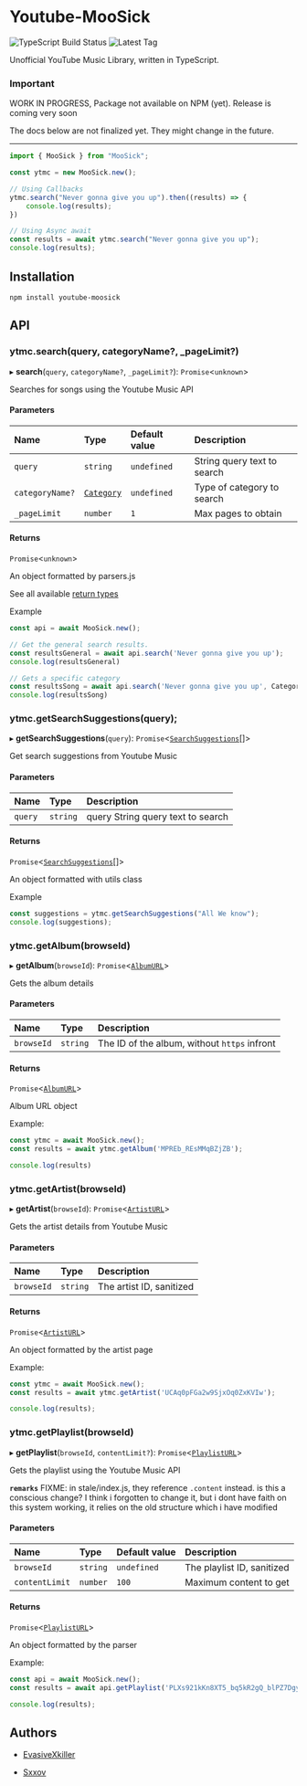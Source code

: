 # Youtube-MooSick

<div>
    <img alt="TypeScript Build Status" src="https://img.shields.io/github/workflow/status/EvasiveXkiller/youtube-moosick/tscBuild">
    <img alt="Latest Tag" src="https://img.shields.io/github/v/tag/EvasiveXkiller/youtube-moosick?label=Latest">
</div>

Unofficial YouTube Music Library, written in TypeScript.

### Important 
WORK IN PROGRESS, Package not available on NPM (yet). Release is coming very soon

The docs below are not finalized yet. They might change in the future.

<hr>

```typescript
import { MooSick } from "MooSick";

const ytmc = new MooSick.new();

// Using Callbacks
ytmc.search("Never gonna give you up").then((results) => {
	console.log(results);
})

// Using Async await 
const results = await ytmc.search("Never gonna give you up");
console.log(results);
```

## Installation

```shell
npm install youtube-moosick
```

## API

### ytmc.search(query, categoryName?, _pageLimit?)

▸ **search**(`query`, `categoryName?`, `_pageLimit?`): `Promise`<`unknown`\>

Searches for songs using the Youtube Music API

#### Parameters

| Name | Type | Default value | Description |
| :------ | :------ | :------ | :------ |
| `query` | `string` | `undefined` | String query text to search |
| `categoryName?` | [`Category`](./docs/enums/enums.Category.md) | `undefined` | Type of category to search |
| `_pageLimit` | `number` | `1` | Max pages to obtain |

#### Returns

`Promise`<`unknown`\>

An object formatted by parsers.js

See all available [return types](./docs/modules/resources_resultTypes.md)

Example

```typescript
const api = await MooSick.new();

// Get the general search results.
const resultsGeneral = await api.search('Never gonna give you up');
console.log(resultsGeneral)

// Gets a specific category
const resultsSong = await api.search('Never gonna give you up', Category.SONG);
console.log(resultsSong)
```

### ytmc.getSearchSuggestions(query);

▸ **getSearchSuggestions**(`query`): `Promise`<[`SearchSuggestions`](./docs/classes/resources_resultTypes.SearchSuggestions.md)[]\>

Get search suggestions from Youtube Music

#### Parameters

| Name | Type | Description |
| :------ | :------ | :------ |
| `query` | `string` | query String query text to search |

#### Returns

`Promise`<[`SearchSuggestions`](./docs/classes/resources_resultTypes.SearchSuggestions.md)[]\>

An object formatted with utils class

Example

```typescript
const suggestions = ytmc.getSearchSuggestions("All We know");
console.log(suggestions);
```

### ytmc.getAlbum(browseId)

▸ **getAlbum**(`browseId`): `Promise`<[`AlbumURL`](./docs/classes/resources_resultTypes.AlbumURL.md)\>

Gets the album details

#### Parameters

| Name | Type | Description |
| :------ | :------ | :------ |
| `browseId` | `string` | The ID of the album, without `https` infront |

#### Returns

`Promise`<[`AlbumURL`](./docs/classes/resources_resultTypes.AlbumURL.md)\>

Album URL object

Example:

```typescript
const ytmc = await MooSick.new();
const results = await ytmc.getAlbum('MPREb_REsMMqBZjZB');

console.log(results)
```

### ytmc.getArtist(browseId)

▸ **getArtist**(`browseId`): `Promise`<[`ArtistURL`](./docs/classes/resources_resultTypes.ArtistURL.md)\>

Gets the artist details from Youtube Music

#### Parameters

| Name | Type | Description |
| :------ | :------ | :------ |
| `browseId` | `string` | The artist ID, sanitized |

#### Returns

`Promise`<[`ArtistURL`](./docs/classes/resources_resultTypes.ArtistURL.md)\>

An object formatted by the artist page

Example:

```typescript
const ytmc = await MooSick.new();
const results = await ytmc.getArtist('UCAq0pFGa2w9SjxOq0ZxKVIw');

console.log(results);
```

### ytmc.getPlaylist(browseId)

▸ **getPlaylist**(`browseId`, `contentLimit?`): `Promise`<[`PlaylistURL`](./docs/classes/resources_resultTypes.PlaylistURL.md)\>

Gets the playlist using the Youtube Music API

**`remarks`**
FIXME: in stale/index.js, they reference `.content` instead. is this a conscious change? I think i forgotten to change
it, but i dont have faith on this system working, it relies on the old structure which i have modified

#### Parameters

| Name | Type | Default value | Description |
| :------ | :------ | :------ | :------ |
| `browseId` | `string` | `undefined` | The playlist ID, sanitized |
| `contentLimit` | `number` | `100` | Maximum content to get |

#### Returns

`Promise`<[`PlaylistURL`](./docs/classes/resources_resultTypes.PlaylistURL.md)\>

An object formatted by the parser

Example:

```typescript
const api = await MooSick.new();
const results = await api.getPlaylist('PLXs921kKn8XT5_bq5kR2gQ_blPZ7DgyS1');

console.log(results);
```

## Authors

- [EvasiveXkiller](https://github.com/EvasiveXkiller)

- [Sxxov](https://github.com/Sxxov)
